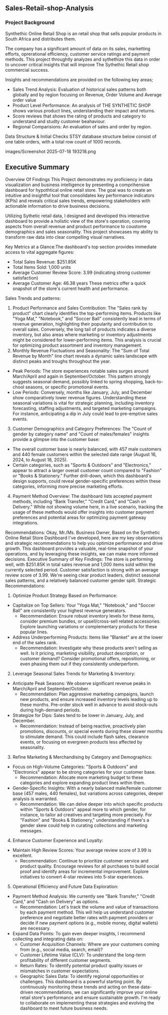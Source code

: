 ## Sales-Retail-shop-Analysis 
  ### Project Background
  Synthethic Online Retail Shop is an retail shop that sells popular products in South Africa and distributes them.

  The company has a significant amount of data on its sales, marketting efforts, oprerational efficiency, customer service ratings and payment methods. This project throughtly analyzes and sythethize this data in order to uncover critical insights that will improve The Sythethic Retail shop commercial success.

Insights and recommendations are provided on the following key areas;
* Sales Trend Analysis: Evaluation of historical sales patterns both globally and by region focusing on Revenue, Order Volume and Average order value
* Product Level  Performance: An analysis of THE SYNTHETIC SHOP shows various product lines, understanding their impact and returns.
* Score reviews that shows the rating of products and category to understand and studty customer beahaviour.
* Regional Comparisions: An evaluation of sales and order by region.


Data Structure & Initial Checks
STSY database structure below consist of one table orders, with a total row count of 1000
records.

images/Screenshot 2025-07-18 193218.png

## Executive Summary 
Overview Of Findings
This Project demonstrates my proficiency in data visualization and business intelligence by presenting a comprihensive dashboard for hypothtical online retail store. The goal was to create an intuitive and insightful tool that consolidates key performance indicators (KPIs) and reveals critical sales trends, empowering stakeholders with actionable information to drive business decisions.

Utilizing Sythetic retail data, I designed and developed this interactive dashboard to provide a holistic view of the store's operation, covering aspects from overall revenue and product performance to coustome demographics and sales seasonality. This project showcases my ability to transform raw data into clear compelling visual narratives.

Key Metrics at a Glance:The dashboard's top section provides immediate access to vital aggregate figures:
 * Total Sales Revenue: $251.85K
 * Total Items Sold: 1,000 units
 * Average Customer Review Score: 3.99 (indicating strong customer satisfaction)
 * Average Customer Age: 46.38 years
These metrics offer a quick snapshot of the store's current health and performance.




Sales Trends and patterns:
1. Product Performance and Sales Contribution:
The "Sales rank by product" chart clearly identifies the top-performing items. Products like "Yoga Mat," "Notebook," and "Soccer Ball" consistently lead in terms of revenue generation, highlighting their popularity and contribution to overall sales. Conversely, the long tail of products indicates a diverse inventory, but also areas where marketing or inventory adjustments might be considered for lower-performing items. This analysis is crucial for optimizing product assortment and inventory management.
2. Monthly Revenue Fluctuations and Seasonality:
The "Sum of Total Revenue by Month" line chart reveals a dynamic sales landscape with distinct peaks and troughs throughout the year.
 * Peak Periods: The store experiences notable sales surges around March/April and again in September/October. This pattern strongly suggests seasonal demand, possibly linked to spring shopping, back-to-chool seasons, or specific promotional events.
 * Low Periods: Conversely, months like January, July, and December show comparatively lower revenue figures. Understanding these seasonal variations is vital for strategic planning, including inventory forecasting, staffing adjustments, and targeted marketing campaigns. For instance, anticipating a dip in July could lead to pre-emptive sales events.
3. Customer Demographics and Category Preferences:
The "Count of gender by category name" and "Count of males/females" insights provide a glimpse into the customer base:
 * The overall customer base is nearly balanced, with 457 male customers and 440 female customers within the selected date range (August 16, 2024, to August 18, 2025).
 * Certain categories, such as "Sports & Outdoors" and "Electronics," appear to attract a larger overall customer count compared to "Fashion" or "Books & Stationery." Further drill-down, which this dashboard's design supports, could reveal gender-specific preferences within these categories, informing more precise marketing efforts.
4. Payment Method Overview:
The dashboard lists accepted payment methods, including "Bank Transfer," "Credit Card," and "Cash on Delivery." While not showing volume here, in a live scenario, tracking the usage of these methods would offer insights into customer payment preferences and potential areas for optimizing payment gateway integrations.


Recommendations:
Okay, Mr./Ms. Business Owner,
Based on the Synthetic Online Retail Store Dashboard I've developed, here are my key observations and strategic recommendations to help you optimize performance and drive growth. This dashboard provides a valuable, real-time snapshot of your operations, and by leveraging these insights, we can make more informed decisions.
Executive Summary of Key Findings:
The store is performing well, with $251.85K in total sales revenue and 1,000 items sold within the currently selected period. Customer satisfaction is strong with an average review score of 3.99. We're seeing clear product leaders, distinct seasonal sales patterns, and a relatively balanced customer gender split.
Strategic Recommendations:
1. Optimize Product Strategy Based on Performance:
 * Capitalize on Top Sellers: Your "Yoga Mat," "Notebook," and "Soccer Ball" are consistently your highest revenue generators.
   * Recommendation: Ensure robust inventory levels for these items, consider premium bundles, or upsell/cross-sell related accessories. Explore launching variations or complementary products for these popular lines.
 * Address Underperforming Products: Items like "Blanket" are at the lower end of the sales rank.
   * Recommendation: Investigate why these products aren't selling as well. Is it pricing, marketing visibility, product description, or customer demand? Consider promotional offers, repositioning, or even phasing them out if they consistently underperform.
2. Leverage Seasonal Sales Trends for Marketing & Inventory:
 * Anticipate Peak Seasons: We observe significant revenue peaks in March/April and September/October.
   * Recommendation: Plan aggressive marketing campaigns, launch new products, and ensure increased inventory levels leading up to these months. Pre-order stock well in advance to avoid stock-outs during high-demand periods.
 * Strategize for Dips: Sales tend to be lower in January, July, and December.
   * Recommendation: Instead of being reactive, proactively plan promotions, discounts, or special events during these slower months to stimulate demand. This could include flash sales, clearance events, or focusing on evergreen products less affected by seasonality.
3. Refine Marketing & Merchandising by Category and Demographics:
 * Focus on High-Volume Categories: "Sports & Outdoors" and "Electronics" appear to be strong categories for your customer base.
   * Recommendation: Allocate more marketing budget to these categories and explore expanding product lines within them.
 * Gender-Specific Insights: With a nearly balanced male/female customer base (457 males, 440 females), but variations across categories, deeper analysis is warranted.
   * Recommendation: We can delve deeper into which specific products within "Sports & Outdoors" appeal more to which gender, for instance, to tailor ad creatives and targeting more precisely. For "Fashion" and "Books & Stationery," understanding if there's a gender skew could help in curating collections and marketing messages.
4. Enhance Customer Experience and Loyalty:
 * Maintain High Review Scores: Your average review score of 3.99 is excellent.
   * Recommendation: Continue to prioritize customer service and product quality. Encourage reviews for all purchases to build social proof and identify areas for incremental improvement. Explore initiatives to convert 4-star reviews into 5-star experiences.
5. Operational Efficiency and Future Data Exploration:
 * Payment Method Analysis: We currently see "Bank Transfer," "Credit Card," and "Cash on Delivery" as options.
   * Recommendation: Let's track the volume and value of transactions by each payment method. This will help us understand customer preference and negotiate better rates with payment providers or decide if new payment options (e.g., mobile money, digital wallets) are necessary.
 * Expand Data Points: To gain even deeper insights, I recommend collecting and integrating data on:
   * Customer Acquisition Channels: Where are your customers coming from (e.g., social media, search, email)?
   * Customer Lifetime Value (CLV): To understand the long-term profitability of different customer segments.
   * Return Rates: To identify potential product quality issues or mismatches in customer expectations.
   * Geographic Sales Data: To identify regional opportunities or challenges.
This dashboard is a powerful starting point. By continuously monitoring these trends and acting on these data-driven recommendations, we can significantly improve your online retail store's performance and ensure sustainable growth. I'm ready to collaborate on implementing these strategies and evolving the dashboard to meet future business needs.
